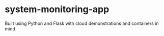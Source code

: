 # system-monitoring-app
Built using Python and Flask with cloud demonstrations and containers in mind
